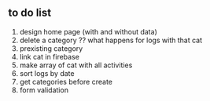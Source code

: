 ## to do list
1. design home page (with and without data)
3. delete a category ?? what happens for logs with that cat
4. prexisting category
5. link cat in firebase
2. make array of cat with all activities
6. sort logs by date
7. get categories before create
8. form validation